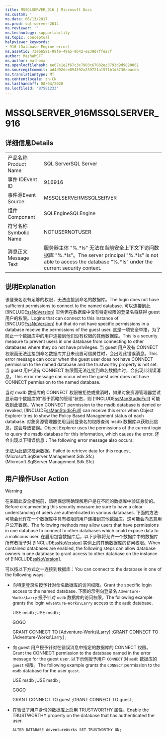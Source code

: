 ```yaml
---
title: MSSQLSERVER_916 | Microsoft Docs
ms.custom: ''
ms.date: 06/13/2017
ms.prod: sql-server-2014
ms.reviewer: ''
ms.technology: supportability
ms.topic: conceptual
helpviewer_keywords:
- 916 (Database Engine error)
ms.assetid: 73eb6581-99fe-49a5-9b42-e239d7ffe27f
author: MashaMSFT
ms.author: mathoma
ms.openlocfilehash: ee67c1e2f67c3c7903c67082ec3793d9d9820061
ms.sourcegitcommit: ad4d92dce894592a259721a1571b1d8736abacdb
ms.translationtype: MT
ms.contentlocale: zh-CN
ms.lasthandoff: 08/04/2020
ms.locfileid: "87581233"
---
```

# <a name="mssqlserver_916"></a><span data-ttu-id="93fcf-102">MSSQLSERVER_916</span><span class="sxs-lookup"><span data-stu-id="93fcf-102">MSSQLSERVER_916</span></span>
    
## <a name="details"></a><span data-ttu-id="93fcf-103">详细信息</span><span class="sxs-lookup"><span data-stu-id="93fcf-103">Details</span></span>  
  
|||  
|-|-|  
|<span data-ttu-id="93fcf-104">产品名称</span><span class="sxs-lookup"><span data-stu-id="93fcf-104">Product Name</span></span>|<span data-ttu-id="93fcf-105">SQL Server</span><span class="sxs-lookup"><span data-stu-id="93fcf-105">SQL Server</span></span>|  
|<span data-ttu-id="93fcf-106">事件 ID</span><span class="sxs-lookup"><span data-stu-id="93fcf-106">Event ID</span></span>|<span data-ttu-id="93fcf-107">916</span><span class="sxs-lookup"><span data-stu-id="93fcf-107">916</span></span>|  
|<span data-ttu-id="93fcf-108">事件源</span><span class="sxs-lookup"><span data-stu-id="93fcf-108">Event Source</span></span>|<span data-ttu-id="93fcf-109">MSSQLSERVER</span><span class="sxs-lookup"><span data-stu-id="93fcf-109">MSSQLSERVER</span></span>|  
|<span data-ttu-id="93fcf-110">组件</span><span class="sxs-lookup"><span data-stu-id="93fcf-110">Component</span></span>|<span data-ttu-id="93fcf-111">SQLEngine</span><span class="sxs-lookup"><span data-stu-id="93fcf-111">SQLEngine</span></span>|  
|<span data-ttu-id="93fcf-112">符号名称</span><span class="sxs-lookup"><span data-stu-id="93fcf-112">Symbolic Name</span></span>|<span data-ttu-id="93fcf-113">NOTUSER</span><span class="sxs-lookup"><span data-stu-id="93fcf-113">NOTUSER</span></span>|  
|<span data-ttu-id="93fcf-114">消息正文</span><span class="sxs-lookup"><span data-stu-id="93fcf-114">Message Text</span></span>|<span data-ttu-id="93fcf-115">服务器主体 "%.\*ls" 无法在当前安全上下文下访问数据库 "%.\*ls"。</span><span class="sxs-lookup"><span data-stu-id="93fcf-115">The server principal "%.\*ls" is not able to access the database "%.\*ls" under the current security context.</span></span>|  
  
## <a name="explanation"></a><span data-ttu-id="93fcf-116">说明</span><span class="sxs-lookup"><span data-stu-id="93fcf-116">Explanation</span></span>  
 <span data-ttu-id="93fcf-117">该登录名没有足够的权限，无法连接到命名的数据库。</span><span class="sxs-lookup"><span data-stu-id="93fcf-117">The login does not have sufficient permissions to connect to the named database.</span></span> <span data-ttu-id="93fcf-118">可以连接到此 [!INCLUDE[ssNoVersion](../../includes/ssnoversion-md.md)] 实例但在数据库中没有特定权限的登录名将获得 guest 用户的权限。</span><span class="sxs-lookup"><span data-stu-id="93fcf-118">Logins that can connect to this instance of [!INCLUDE[ssNoVersion](../../includes/ssnoversion-md.md)] but that do not have specific permissions in a database receive the permissions of the guest user.</span></span> <span data-ttu-id="93fcf-119">这是一项安全举措，为了防止一个数据库中的用户连接到他们没有权限的其他数据库。</span><span class="sxs-lookup"><span data-stu-id="93fcf-119">This is a security measure to prevent users in one database from connecting to other databases where they do not have privileges.</span></span> <span data-ttu-id="93fcf-120">当 guest 用户没有 CONNECT 权限而无法连接到命名数据库并且未设置可信属性时，会出现此错误消息。</span><span class="sxs-lookup"><span data-stu-id="93fcf-120">This error message can occur when the guest user does not have CONNECT permission to the named database and the trustworthy property is not set.</span></span> <span data-ttu-id="93fcf-121">当 guest 用户没有 CONNECT 权限而无法连接到命名数据库时，会出现此错误消息。</span><span class="sxs-lookup"><span data-stu-id="93fcf-121">This error message can occur when the guest user does not have CONNECT permission to the named database.</span></span>  
  
 <span data-ttu-id="93fcf-122">当对 msdb 数据库的 CONNECT 权限被拒绝或撤消时，如果对象资源管理器尝试显示每个数据库的“基于策略的管理”状态，则 [!INCLUDE[ssManStudioFull](../../includes/ssmanstudiofull-md.md)] 可能收到此错误。</span><span class="sxs-lookup"><span data-stu-id="93fcf-122">When CONNECT permission to the msdb database is denied or revoked, [!INCLUDE[ssManStudioFull](../../includes/ssmanstudiofull-md.md)] can receive this error when Object Explorer tries to show the Policy Based Management status of each database.</span></span> <span data-ttu-id="93fcf-123">对象资源管理器使用当前登录名的权限查询 msdb 数据库以获取此信息，这会导致错误。</span><span class="sxs-lookup"><span data-stu-id="93fcf-123">Object Explorer uses the permissions of the current login to query the msdb database for this information, which causes the error.</span></span> <span data-ttu-id="93fcf-124">还会出现以下错误信息：</span><span class="sxs-lookup"><span data-stu-id="93fcf-124">The following error message also occurs:</span></span>  
  
 <span data-ttu-id="93fcf-125">无法为此请求检索数据。</span><span class="sxs-lookup"><span data-stu-id="93fcf-125">Failed to retrieve data for this request.</span></span> <span data-ttu-id="93fcf-126">(Microsoft.SqlServer.Management.Sdk.Sfc)</span><span class="sxs-lookup"><span data-stu-id="93fcf-126">(Microsoft.SqlServer.Management.Sdk.Sfc)</span></span>  
  
## <a name="user-action"></a><span data-ttu-id="93fcf-127">用户操作</span><span class="sxs-lookup"><span data-stu-id="93fcf-127">User Action</span></span>  
  
> [!WARNING]  
>  <span data-ttu-id="93fcf-128">在采取此安全措施前，请确保您明确理解用户是在不同的数据库中验证身份的。</span><span class="sxs-lookup"><span data-stu-id="93fcf-128">Before circumventing this security measure be sure to have a clear understanding of users are authenticated in various databases.</span></span> <span data-ttu-id="93fcf-129">下面的方法可能会允许在一个数据库中具有权限的用户连接到其他数据库，这可能会向恶意用户公开数据。</span><span class="sxs-lookup"><span data-stu-id="93fcf-129">The following methods may allow users that have permissions in one database to connect to other databases which could expose data to a malicious user.</span></span> <span data-ttu-id="93fcf-130">在启用包含数据库后，以下步骤将允许一个数据库中的数据库所有者授予对 [!INCLUDE[ssNoVersion](../../includes/ssnoversion-md.md)] 实例上的其他数据库的访问权限。</span><span class="sxs-lookup"><span data-stu-id="93fcf-130">When contained databases are enabled, the following steps can allow database owners in one database to grant access to other database on the instance of [!INCLUDE[ssNoVersion](../../includes/ssnoversion-md.md)].</span></span>  
  
 <span data-ttu-id="93fcf-131">可以按以下方式之一连接到数据库：</span><span class="sxs-lookup"><span data-stu-id="93fcf-131">You can connect to the database in one of the following ways:</span></span>  
  
-   <span data-ttu-id="93fcf-132">向特定登录名授予针对命名数据库的访问权限。</span><span class="sxs-lookup"><span data-stu-id="93fcf-132">Grant the specific login access to the named database.</span></span> <span data-ttu-id="93fcf-133">下面的示例向登录名 `Adventure-Works\Larry` 授予针对 `msdb` 数据库的访问权限。</span><span class="sxs-lookup"><span data-stu-id="93fcf-133">The following example grants the login `Adventure-Works\Larry` access to the `msdb` database.</span></span>  
  
     <span data-ttu-id="93fcf-134">USE msdb ;</span><span class="sxs-lookup"><span data-stu-id="93fcf-134">USE msdb ;</span></span>  
  
     <span data-ttu-id="93fcf-135">GO</span><span class="sxs-lookup"><span data-stu-id="93fcf-135">GO</span></span>  
  
     <span data-ttu-id="93fcf-136">GRANT CONNECT TO [Adventure-Works\Larry] ;</span><span class="sxs-lookup"><span data-stu-id="93fcf-136">GRANT CONNECT TO [Adventure-Works\Larry] ;</span></span>  
  
-   <span data-ttu-id="93fcf-137">向 guest 用户授予针对在错误消息中指定的数据库的 CONNECT 权限。</span><span class="sxs-lookup"><span data-stu-id="93fcf-137">Grant the CONNECT permission to the database named in the error message for the guest user.</span></span> <span data-ttu-id="93fcf-138">以下示例授予用户 `CONNECT` 对 `msdb` 数据库的 `guest` 权限。</span><span class="sxs-lookup"><span data-stu-id="93fcf-138">The following example grants the `CONNECT` permission to the `msdb` database for the user `guest`.</span></span>  
  
     <span data-ttu-id="93fcf-139">USE msdb ;</span><span class="sxs-lookup"><span data-stu-id="93fcf-139">USE msdb ;</span></span>  
  
     <span data-ttu-id="93fcf-140">GO</span><span class="sxs-lookup"><span data-stu-id="93fcf-140">GO</span></span>  
  
     <span data-ttu-id="93fcf-141">GRANT CONNECT TO guest ;</span><span class="sxs-lookup"><span data-stu-id="93fcf-141">GRANT CONNECT TO guest ;</span></span>  
  
-   <span data-ttu-id="93fcf-142">在验证了用户身份的数据库上启用 TRUSTWORTHY 属性。</span><span class="sxs-lookup"><span data-stu-id="93fcf-142">Enable the TRUSTWORTHY property on the database that has authenticated the user.</span></span>  
  
     `ALTER DATABASE AdventureWorks SET TRUSTWORTHY ON;`  
  
  
